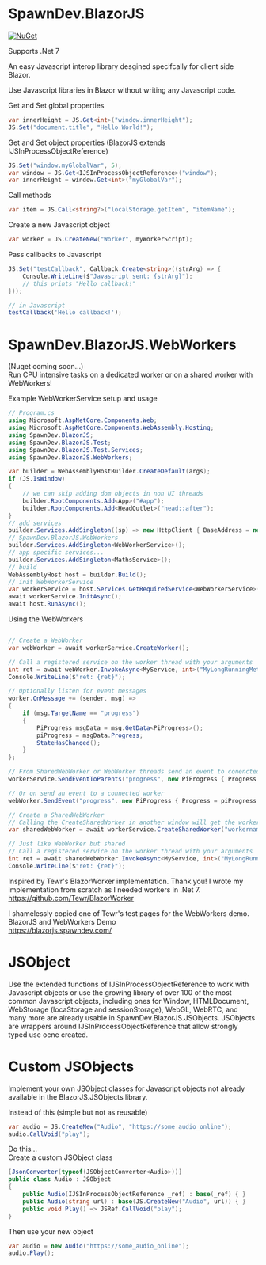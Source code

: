 

# SpawnDev.BlazorJS
[![NuGet](https://img.shields.io/nuget/dt/SpawnDev.BlazorJS.svg?label=SpawnDev.BlazorJS)](https://www.nuget.org/packages/SpawnDev.BlazorJS)  

Supports .Net 7

An easy Javascript interop library desgined specifcally for client side Blazor.

Use Javascript libraries in Blazor without writing any Javascript code.

Get and Set global properties
```cs
var innerHeight = JS.Get<int>("window.innerHeight");
JS.Set("document.title", "Hello World!");
```

Get and Set object properties (BlazorJS extends IJSInProcessObjectReference)
```cs
JS.Set("window.myGlobalVar", 5);
var window = JS.Get<IJSInProcessObjectReference>("window");
var innerHeight = window.Get<int>("myGlobalVar");
```

Call methods
```cs
var item = JS.Call<string?>("localStorage.getItem", "itemName");
```

Create a new Javascript object
```cs
var worker = JS.CreateNew("Worker", myWorkerScript);
```

Pass callbacks to Javascript
```cs
JS.Set("testCallback", Callback.Create<string>((strArg) => {
    Console.WriteLine($"Javascript sent: {strArg}");
    // this prints "Hello callback!"
}));
```
```js
// in Javascript
testCallback('Hello callback!');
```

# SpawnDev.BlazorJS.WebWorkers
(Nuget coming soon...)  
Run CPU intensive tasks on a dedicated worker or on a shared worker with WebWorkers!

Example WebWorkerService setup and usage

```cs
// Program.cs
using Microsoft.AspNetCore.Components.Web;
using Microsoft.AspNetCore.Components.WebAssembly.Hosting;
using SpawnDev.BlazorJS;
using SpawnDev.BlazorJS.Test;
using SpawnDev.BlazorJS.Test.Services;
using SpawnDev.BlazorJS.WebWorkers;

var builder = WebAssemblyHostBuilder.CreateDefault(args);
if (JS.IsWindow)
{
    // we can skip adding dom objects in non UI threads
    builder.RootComponents.Add<App>("#app");
    builder.RootComponents.Add<HeadOutlet>("head::after");
}
// add services
builder.Services.AddSingleton((sp) => new HttpClient { BaseAddress = new Uri(builder.HostEnvironment.BaseAddress) });
// SpawnDev.BlazorJS.WebWorkers
builder.Services.AddSingleton<WebWorkerService>();
// app specific services...
builder.Services.AddSingleton<MathsService>();
// build 
WebAssemblyHost host = builder.Build();
// init WebWorkerService
var workerService = host.Services.GetRequiredService<WebWorkerService>();
await workerService.InitAsync();
await host.RunAsync();
```

Using the WebWorkers
```cs

// Create a WebWorker
var webWorker = await workerService.CreateWorker();

// Call a registered service on the worker thread with your arguments
int ret = await webWorker.InvokeAsync<MyService, int>("MyLongRunningMethod", 100, 500);
Console.WriteLine($"ret: {ret}");

// Optionally listen for event messages
worker.OnMessage += (sender, msg) =>
{
    if (msg.TargetName == "progress")
    {
        PiProgress msgData = msg.GetData<PiProgress>();
        piProgress = msgData.Progress;
        StateHasChanged();
    }
};

// From SharedWebWorker or WebWorker threads send an event to conencted parents/owners
workerService.SendEventToParents("progress", new PiProgress { Progress = piProgress });

// Or on send an event to a connected worker
webWorker.SendEvent("progress", new PiProgress { Progress = piProgress });

// Create a SharedWebWorker
// Calling the CreateSharedWorker in another window will get the worker with the same name
var sharedWebWorker = await workerService.CreateSharedWorker("workername");

// Just like WebWorker but shared
// Call a registered service on the worker thread with your arguments
int ret = await sharedWebWorker.InvokeAsync<MyService, int>("MyLongRunningMethod", 100, 500);
Console.WriteLine($"ret: {ret}");
```

Inspired by Tewr's BlazorWorker implementation. Thank you! I wrote my implementation from scratch as I needed workers in .Net 7.  
https://github.com/Tewr/BlazorWorker

I shamelessly copied one of Tewr's test pages for the WebWorkers demo.  
BlazorJS and WebWorkers Demo  
https://blazorjs.spawndev.com/

# JSObject

Use the extended functions of IJSInProcessObjectReference to work with Javascript objects or use the growing library of over 100 of the most common Javascript objects, including ones for Window, HTMLDocument, WebStorage (locaStorage and sessionStorage), WebGL, WebRTC, and many more are already usable in SpawnDev.BlazorJS.JSObjects. JSObjects are wrappers around IJSInProcessObjectReference that allow strongly typed use ocne created.

# Custom JSObjects  
Implement your own JSObject classes for Javascript objects not already available in the BlazorJS.JSObjects library.

Instead of this (simple but not as reusable)
```cs
var audio = JS.CreateNew("Audio", "https://some_audio_online");
audio.CallVoid("play");
```

Do this...  
Create a custom JSObject class
```cs
[JsonConverter(typeof(JSObjectConverter<Audio>))]
public class Audio : JSObject
{
    public Audio(IJSInProcessObjectReference _ref) : base(_ref) { }
    public Audio(string url) : base(JS.CreateNew("Audio", url)) { }
    public void Play() => JSRef.CallVoid("play");
}
```

Then use your new object
```cs
var audio = new Audio("https://some_audio_online");
audio.Play();
```

